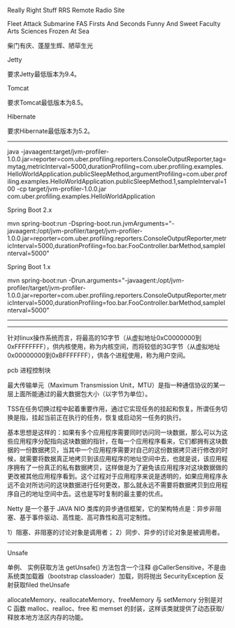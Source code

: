 Really Right Stuff RRS
Remote Radio Site

Fleet Attack Submarine FAS
Firsts And Seconds
Funny And Sweet
Faculty Arts Sciences
Frozen At Sea


柴门有庆、蓬屋生辉、陋荜生光

Jetty

要求Jetty最低版本为9.4。

Tomcat

要求Tomcat最低版本为8.5。

Hibernate

要求Hibernate最低版本为5.2。

---

java -javaagent:target/jvm-profiler-1.0.0.jar=reporter=com.uber.profiling.reporters.ConsoleOutputReporter,tag=mytag,metricInterval=5000,durationProfiling=com.uber.profiling.examples.HelloWorldApplication.publicSleepMethod,argumentProfiling=com.uber.profiling.examples.HelloWorldApplication.publicSleepMethod.1,sampleInterval=100 -cp target/jvm-profiler-1.0.0.jar com.uber.profiling.examples.HelloWorldApplication

Spring Boot 2.x

mvn spring-boot:run -Dspring-boot.run.jvmArguments="-javaagent:/opt/jvm-profiler/target/jvm-profiler-1.0.0.jar=reporter=com.uber.profiling.reporters.ConsoleOutputReporter,metricInterval=5000,durationProfiling=foo.bar.FooController.barMethod,sampleInterval=5000"

Spring Boot 1.x

mvn spring-boot:run -Drun.arguments="-javaagent:/opt/jvm-profiler/target/jvm-profiler-1.0.0.jar=reporter=com.uber.profiling.reporters.ConsoleOutputReporter,metricInterval=5000,durationProfiling=foo.bar.FooController.barMethod,sampleInterval=5000"

---


---

针对linux操作系统而言，将最高的1G字节（从虚拟地址0xC0000000到0xFFFFFFFF），供内核使用，称为内核空间，而将较低的3G字节（从虚拟地址0x00000000到0xBFFFFFFF），供各个进程使用，称为用户空间。

pcb 进程控制块

 最大传输单元（Maximum Transmission Unit，MTU）是指一种通信协议的某一层上面所能通过的最大数据包大小（以字节为单位）。

 TSS在任务切换过程中起着重要作用，通过它实现任务的挂起和恢复。所谓任务切换是指，挂起当前正在执行的任务，恢复或启动另一任务的执行。

基本思想是这样的：如果有多个应用程序需要同时访问同一块数据，那么可以为这些应用程序分配指向这块数据的指针，在每一个应用程序看来，它们都拥有这块数据的一份数据拷贝，当其中一个应用程序需要对自己的这份数据拷贝进行修改的时候，就需要将数据真正地拷贝到该应用程序的地址空间中去，也就是说，该应用程序拥有了一份真正的私有数据拷贝，这样做是为了避免该应用程序对这块数据做的更改被其他应用程序看到。这个过程对于应用程序来说是透明的，如果应用程序永远不会对所访问的这块数据进行任何更改，那么就永远不需要将数据拷贝到应用程序自己的地址空间中去。这也是写时复制的最主要的优点。

Netty 是一个基于 JAVA NIO 类库的异步通信框架，它的架构特点是：异步非阻塞、基于事件驱动、高性能、高可靠性和高可定制性。

1）阻塞、非阻塞的讨论对象是调用者；
2）同步、异步的讨论对象是被调用者。

---

Unsafe


单例、
实例获取方法 getUnsafe() 方法包含一个注释 @CallerSensitive，不是由系统类加载器（bootstrap classloader）加载，则将抛出 SecurityException
反射获取filed theUnsafe

allocateMemory、reallocateMemory、freeMemory 与 setMemory 分别是对 C 函数 malloc、realloc、free 和 memset 的封装，这样该类就提供了动态获取/释放本地方法区内存的功能。